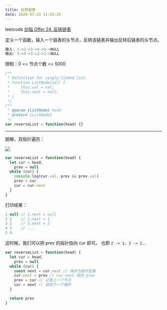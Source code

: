 ```yaml
---
title: 反转链表
date: 2020-07-23 11:55:25
---
```


leetcode [剑指 Offer 24. 反转链表](https://leetcode-cn.com/problems/fan-zhuan-lian-biao-lcof/)

定义一个函数，输入一个链表的头节点，反转该链表并输出反转后链表的头节点。

```js
输入: 1->2->3->4->5->NULL
输出: 5->4->3->2->1->NULL
```

限制：0 <= 节点个数 <= 5000

```js
/**
 * Definition for singly-linked list.
 * function ListNode(val) {
 *     this.val = val;
 *     this.next = null;
 * }
 */
/**
 * @param {ListNode} head
 * @return {ListNode}
 */
var reverseList = function(head) {}
```

---

题解，双指针遍历：

![](https://gitee.com/alvin0216/cdn/raw/master/img/algorithm/reverseList.gif)

```js
var reverseList = function(head) {
  let cur = head,
    prev = null
  while (cur) {
    console.log(cur.val, prev && prev.val)
    prev = cur
    cur = cur.next
  }
}
```

打印结果：

```js
1 null // 1.next = null
2 1    // 2.next = 1
3 2    // 3.next = 2
4 3    // ...
5 4
```

这时候，我们可以把 prev 的指针指向 cur 即可。 也即 `2 -> 1`、`3 -> 2`...

```js
var reverseList = function(head) {
  let cur = head,
    prev = null
  while (cur) {
    const next = cur.next // 保存为临时变量
    cur.next = prev // cur.next 指向 prev
    prev = cur // 记录上一个节点
    cur = next // 继续下一个循环
  }

  return prev
}
```
